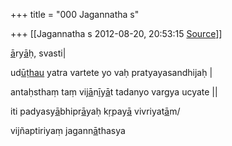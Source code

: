 +++
title = "000 Jagannatha s"

+++
[[Jagannatha s	2012-08-20, 20:53:15 [Source](https://groups.google.com/g/bvparishat/c/i1j-yIclopg)]]



[ā](http://kjc-fs-cluster.kjc.uni-heidelberg.de/dcs/index.php?contents=dictionary&FirstLetter=A)ry[ā](http://kjc-fs-cluster.kjc.uni-heidelberg.de/dcs/index.php?contents=dictionary&FirstLetter=A)ḥ, svasti\|



ud[ū](http://kjc-fs-cluster.kjc.uni-heidelberg.de/dcs/index.php?contents=dictionary&FirstLetter=U)[ṭ](http://kjc-fs-cluster.kjc.uni-heidelberg.de/dcs/index.php?contents=dictionary&FirstLetter=T)[hau](http://kjc-fs-cluster.kjc.uni-heidelberg.de/dcs/index.php?contents=dictionary&FirstLetter=D) yatra vartete yo vaḥ pratyayasandhijaḥ \|

antaḥsthaṃ taṃ vij[ā](http://kjc-fs-cluster.kjc.uni-heidelberg.de/dcs/index.php?contents=dictionary&FirstLetter=A)n[ī](http://kjc-fs-cluster.kjc.uni-heidelberg.de/dcs/index.php?contents=dictionary&FirstLetter=I)y[ā](http://kjc-fs-cluster.kjc.uni-heidelberg.de/dcs/index.php?contents=dictionary&FirstLetter=A)t tadanyo vargya ucyate \|\|



iti padyasy[ā](http://kjc-fs-cluster.kjc.uni-heidelberg.de/dcs/index.php?contents=dictionary&FirstLetter=A)bhipr[ā](http://kjc-fs-cluster.kjc.uni-heidelberg.de/dcs/index.php?contents=dictionary&FirstLetter=A)yaḥ k[ṛ](http://kjc-fs-cluster.kjc.uni-heidelberg.de/dcs/index.php?contents=dictionary&FirstLetter=R)pay[ā](http://kjc-fs-cluster.kjc.uni-heidelberg.de/dcs/index.php?contents=dictionary&FirstLetter=A) vivriyat[ā](http://kjc-fs-cluster.kjc.uni-heidelberg.de/dcs/index.php?contents=dictionary&FirstLetter=A)m/



vijñaptiriyaṃ jagann[ā](http://kjc-fs-cluster.kjc.uni-heidelberg.de/dcs/index.php?contents=dictionary&FirstLetter=A)thasya


